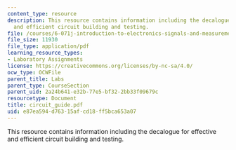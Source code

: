 ```yaml
---
content_type: resource
description: This resource contains information including the decalogue for effective
  and efficient circuit building and testing.
file: /courses/6-071j-introduction-to-electronics-signals-and-measurement-spring-2006/e87ea594d76315afcd18ff5bca653a07_circuit_guide.pdf
file_size: 11930
file_type: application/pdf
learning_resource_types:
- Laboratory Assignments
license: https://creativecommons.org/licenses/by-nc-sa/4.0/
ocw_type: OCWFile
parent_title: Labs
parent_type: CourseSection
parent_uid: 2a24b641-e32b-77e5-bf32-2bb33f09679c
resourcetype: Document
title: circuit_guide.pdf
uid: e87ea594-d763-15af-cd18-ff5bca653a07
---
```

This resource contains information including the decalogue for effective and efficient circuit building and testing.